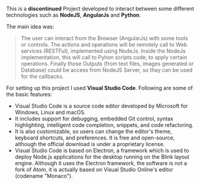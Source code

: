 This is a **discontinued** Project developed to interact between some different technologies such as **NodeJS**, **AngularJs** and **Python**.

The main idea was:

> The user can interact from the Browser (AngularJs) with some tools or controls. The actions and operations will be remotely call to Web services (RESTFul), implemented using NodeJs. Inside the NodeJs implementation, this will call to Pyhon scripts code, to apply certain operations. 
> Finally those Outputs (from text files, images generated or Database) could be access from NodeJS Server, so thay can be used for the callbacks.

For setting up this project I used **Visual Studio Code**. Following are some of the basic features:

- Visual Studio Code is a source code editor developed by Microsoft for Windows, Linux and macOS. 
- It includes support for debugging, embedded Git control, syntax highlighting, intelligent code completion, snippets, and code refactoring. 
- It is also customizable, so users can change the editor's theme, keyboard shortcuts, and preferences. It is free and open-source, although the official download is under a proprietary license.
- Visual Studio Code is based on Electron, a framework which is used to deploy Node.js applications for the desktop running on the Blink layout engine. Although it uses the Electron framework, the software is not a fork of Atom, it is actually based on Visual Studio Online's editor (codename "Monaco").
